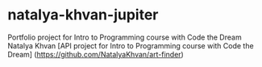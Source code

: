 # natalya-khvan-jupiter
Portfolio project for Intro to Programming course with Code the Dream
Natalya Khvan
[API project for Intro to Programming course with Code the Dream]
(https://github.com/NatalyaKhvan/art-finder)